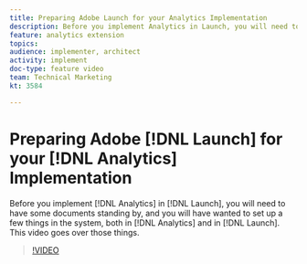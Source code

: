 ```yaml
---
title: Preparing Adobe Launch for your Analytics Implementation
description: Before you implement Analytics in Launch, you will need to have some documents standing by, and you will have wanted to set up a few things in the system, both in Analytics and in Launch. This video goes over those things.
feature: analytics extension
topics: 
audience: implementer, architect
activity: implement
doc-type: feature video
team: Technical Marketing
kt: 3584

---
```


# Preparing Adobe [!DNL Launch] for your [!DNL Analytics] Implementation

Before you implement [!DNL Analytics] in [!DNL Launch], you will need to have some documents standing by, and you will have wanted to set up a few things in the system, both in [!DNL Analytics] and in [!DNL Launch]. This video goes over those things.

>[!VIDEO](https://video.tv.adobe.com/v/28752/?quality=12)
